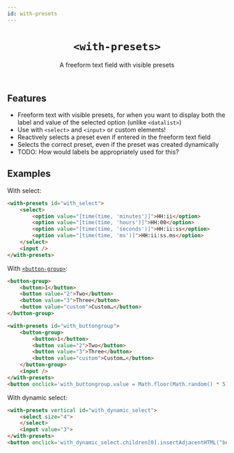 ```yaml
---
id: with-presets
---
```


<header>

# `<with-presets>`

A freeform text field with visible presets

</header>

<main>

## Features

- Freeform text with visible presets, for when you want to display both the label and value of the selected option (unlike `<datalist>`)
- Use with `<select>` and `<input>` or custom elements!
- Reactively selects a preset even if entered in the freeform text field
- Selects the correct preset, even if the preset was created dynamically
- TODO: How would labels be appropriately used for this?

## Examples

With select:

```html
<with-presets id="with_select">
	<select>
		<option value="[time(time, 'minutes')]">HH:ii</option>
		<option value="[time(time, 'hours')]">HH:00</option>
		<option value="[time(time, 'seconds')]">HH:ii:ss</option>
		<option value="[time(time, 'ms')]">HH:ii:ss.ms</option>
	</select>
	<input />
</with-presets>
```

With [`<button-group>`](../button-group/):

```html
<button-group>
	<button>1</button>
	<button value="2">Two</button>
	<button value="3">Three</button>
	<button value="custom">Custom…</button>
</button-group>
```

```html
<with-presets id="with_buttongroup">
	<button-group>
		<button>1</button>
		<button value="2">Two</button>
		<button value="3">Three</button>
		<button value="custom">Custom…</button>
	</button-group>
	<input />
</with-presets>
<button onclick='with_buttongroup.value = Math.floor(Math.random() * 5)'>Set random number 0-4</button>
```

With dynamic select:

```html
<with-presets vertical id="with_dynamic_select">
	<select size="4">
	</select>
	<input value="3">
</with-presets>
<button onclick='with_dynamic_select.children[0].insertAdjacentHTML("beforeend", `<option>${with_dynamic_select.select.children.length}</option>`)'>Add option</button>
```

</main>